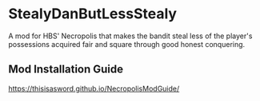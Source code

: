 # StealyDanButLessStealy
A mod for HBS' Necropolis that makes the bandit steal less of the player's possessions acquired fair and square through good honest conquering.

## Mod Installation Guide

https://thisisasword.github.io/NecropolisModGuide/
